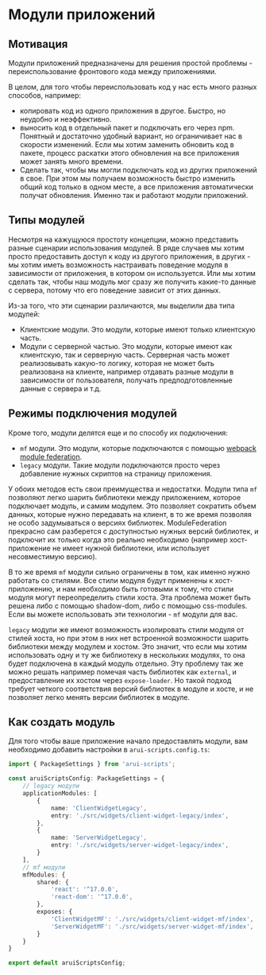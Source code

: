 # Модули приложений

## Мотивация
Модули приложений предназначены для решения простой проблемы - переиспользование фронтового кода между приложениями.

В целом, для того чтобы переиспользовать код у нас есть много разных способов, например:
- копировать код из одного приложения в другое. Быстро, но неудобно и неэффективно.
- выносить код в отдельный пакет и подключать его через npm. Понятный и достаточно удобный вариант,
но ограничивает нас в скорости изменений. Если мы хотим заменить обновить код в пакете, процесс
раскатки этого обновления на все приложения может занять много времени.
- Сделать так, чтобы мы могли подключать код из других приложений в свое. При этом мы получаем
возможность быстро изменить общий код только в одном месте, а все приложения автоматически получат
обновления. Именно так и работают модули приложений.

## Типы модулей
Несмотря на кажущуюся простоту концепции, можно представить разные сценарии использования модулей. В ряде случаев
мы хотим просто предоставить доступ к коду из другого приложения, в других - мы хотим иметь возможность
настраивать поведение модуля в зависимости от приложения, в котором он используется. Или мы хотим сделать так, чтобы
наш модуль мог сразу же получить какие-то данные с сервера, потому что его поведение зависит от этих данных.

Из-за того, что эти сценарии различаются, мы выделили два типа модулей:

- Клиентские модули. Это модули, которые имеют только клиентскую часть.
- Модули с серверной частью. Это модули, которые имеют как клиентскую, так и серверную часть. Серверная часть может
реализовывать какую-то логику, которая не может быть реализована на клиенте, например отдавать разные модули в зависимости
от пользователя, получать предподготовленные данные с сервера и т.д.

## Режимы подключения модулей

Кроме того, модули делятся еще и по способу их подключения:
- `mf` модули. Это модули, которые подключаются с помощью [webpack module federation](https://webpack.js.org/concepts/module-federation/).
- `legacy` модули. Такие модули подключаются просто через добавление нужных скриптов на страницу приложения.

У обоих методов есть свои преимущества и недостатки. Модули типа `mf` позволяют легко шарить библиотеки между приложением,
которое подключает модуль, и самим модулем. Это позволяет сократить объем данных, которые нужно передавать на клиент,
в то же время позволяя не особо задумываться о версиях библиотек. ModuleFederation прекрасно сам разберется с доступностью
нужных версий библиотек, и подключит их только когда это реально необходимо (например хост-приложение не имеет нужной библиотеки,
или использует несовместимую версию).

В то же время `mf` модули сильно ограничены в том, как именно нужно работать со стилями. Все стили модуля будут
применены к хост-приложению, и нам необходимо быть готовыми к тому, что стили модуля могут переопределить стили
хоста. Эта проблема может быть решена либо с помощью shadow-dom, либо с помощью css-modules. Если вы можете использовать
эти технологии - `mf` модули для вас.

`legacy` модули же имеют возможность изолировать стили модуля от стилей хоста, но при этом в них нет встроенной
возможности шарить библиотеки между модулем и хостом. Это значит, что если мы хотим использовать одну и ту же библиотеку
в нескольких модулях, то она будет подключена в каждый модуль отдельно.
Эту проблему так же можно решать например помечая часть библиотек как `external`, и предоставление их хостом через
`expose-loader`. Но такой подход требует четкого соответствия версий библиотек в модуле и хосте, и не позволяет
легко менять версии библиотек в модуле.

## Как создать модуль
Для того чтобы ваше приложение начало предоставлять модули, вам необходимо добавить настройки в `arui-scripts.config.ts`:

```ts
import { PackageSettings } from 'arui-scripts';

const aruiScriptsConfig: PackageSettings = {
    // legacy модули
    applicationModules: [
        {
            name: 'ClientWidgetLegacy',
            entry: './src/widgets/client-widget-legacy/index',
        },
        {
            name: 'ServerWidgetLegacy',
            entry: './src/widgets/server-widget-legacy/index',
        }
    ],
    // mf модули
    mfModules: {
        shared: {
            'react': '^17.0.0',
            'react-dom': '^17.0.0',
        },
        exposes: {
            'ClientWidgetMF': './src/widgets/client-widget-mf/index',
            'ServerWidgetMF': './src/widgets/server-widget-mf/index',
        }
    }
}

export default aruiScriptsConfig;
```
